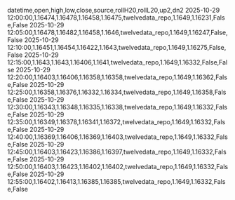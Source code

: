 datetime,open,high,low,close,source,rollH20,rollL20,up2,dn2
2025-10-29 12:00:00,1.16474,1.16478,1.16458,1.16475,twelvedata_repo,1.1649,1.16231,False,False
2025-10-29 12:05:00,1.16478,1.16482,1.16458,1.1646,twelvedata_repo,1.1649,1.16247,False,False
2025-10-29 12:10:00,1.16451,1.16454,1.16422,1.1643,twelvedata_repo,1.1649,1.16275,False,False
2025-10-29 12:15:00,1.1643,1.1643,1.16406,1.1641,twelvedata_repo,1.1649,1.16332,False,False
2025-10-29 12:20:00,1.16403,1.16406,1.16358,1.16358,twelvedata_repo,1.1649,1.16362,False,False
2025-10-29 12:25:00,1.16358,1.16376,1.16332,1.16334,twelvedata_repo,1.1649,1.16358,False,False
2025-10-29 12:30:00,1.16343,1.16348,1.16335,1.16338,twelvedata_repo,1.1649,1.16332,False,False
2025-10-29 12:35:00,1.16349,1.16378,1.16341,1.16372,twelvedata_repo,1.1649,1.16332,False,False
2025-10-29 12:40:00,1.16369,1.16406,1.16369,1.16403,twelvedata_repo,1.1649,1.16332,False,False
2025-10-29 12:45:00,1.16403,1.16423,1.16386,1.16397,twelvedata_repo,1.1649,1.16332,False,False
2025-10-29 12:50:00,1.16403,1.16423,1.16402,1.16402,twelvedata_repo,1.1649,1.16332,False,False
2025-10-29 12:55:00,1.16402,1.16413,1.16385,1.16385,twelvedata_repo,1.1649,1.16332,False,False
